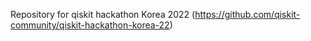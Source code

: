 Repository for qiskit hackathon Korea 2022 
(https://github.com/qiskit-community/qiskit-hackathon-korea-22)

